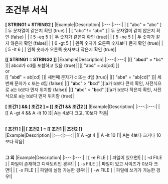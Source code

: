 # 조건부 서식
**[ STRING1 = STRING2 ]**
|Example|Description|
|:---:|:---:|
| [ "abc" = "abc" ] | 두 문자열이 같은지 확인 (true) |
| [ "abc" != "abc" ] | 두 문자열이 같지 않은지 확인 (false) |
| [ 5 -eq 5 ] | 두 숫자가 같은지 확인 (true)|
| [ 5 -ne 5 ] | 두 숫자가 같지 않은지 확인 (false)|
| [ 6 -gt 5 ] | 왼쪽 숫자가 오른쪽 숫자보다 큰지 확인 (true)|
| [ 5 -lt 6 ] | 왼쪽 숫자가 오른쪽 숫자보다 작은지 확인 (true)|
<br/>

**[[ STRING1 = STRING2 ]]**
|Example|Description|
|:---:|:---:|
|[[ "a**bc**d" = \*bc\* ]]| abcd가 cd를 포함하고 있음 (true)|
|[[ "ab**c**" = ab[cd] ]]<br/> or <br/> [[ "ab**d**" = ab[cd] ]]| 세번째 문자가 c 또는 d임 (true)|
|[[ "ab**e**" = "ab[cd]" ]]| 세번째 문자가 c 또는 d임 (false)|
|[[ "**a**bc" > "**b**cd" ]]|a가 b보다 큰지 확인, 사전식으로 a는 b보다 먼저 위치함 (false)|
|[[ "**a**bc" < "**b**cd" ]]|a가 b보다 작은지 확인, 사전식으로 a는 b보다 먼저 위치함 (true)|
<br/>

**[ 조건1 ] && [ 조건2 ] = [[ 조건1 && 조건2 ]]**
|Example|Description|
|:---:|:---:|
| [[ A -gt 4 && A -lt 10 ]]| A는 4보다 크고, 10보다 작음|   
<br/>

**[ 조건1 ] || [ 조건2 ] = [[ 조건1 || 조건2 ]]**  
|Example|Description|
|:---:|:---:|
|[[ A -gt 4 \|\| A -lt 10 ]]| A는 4보다 크거나 10보다 작음|   
<br/>

**그 외**
|Example|Description|
|:---:|:---:|
| [ -e FILE ] | 파일이 있으면!|
| [ -d FILE ] | 파일이 존재하고 디렉토리인 경우!|
| [ -s FILE ] | 파일이 있고 사이즈가 0보다 크면!|
| [ -x FILE ] | 파일에 실행 가능한 경우!|
| [ -w FILE ] | 파일에 쓰기가 가능한 경우!|


